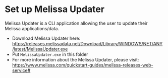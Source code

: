 # Set up Melissa Updater

Melissa Updater is a CLI application allowing the user to update their Melissa applications/data.
- Download Melissa Updater here: <https://releases.melissadata.net/Download/Library/WINDOWS/NET/ANY/latest/MelissaUpdater.exe>
- Put `MelissaUpdater.exe` in this folder
- For more information about the Melissa Updater, please visit: https://www.melissa.com/quickstart-guides/melissa-releases-web-service# 
